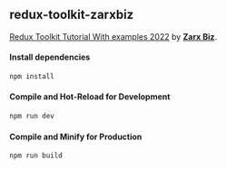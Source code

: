 ## redux-toolkit-zarxbiz
[Redux Toolkit Tutorial With examples 2022](https://www.youtube.com/watch?v=VQ73OMPRcFw) by [**Zarx Biz**](https://www.youtube.com/@ZarxBiz).

#### Install dependencies
```sh
npm install
```

#### Compile and Hot-Reload for Development

```sh
npm run dev
```

#### Compile and Minify for Production

```sh
npm run build
